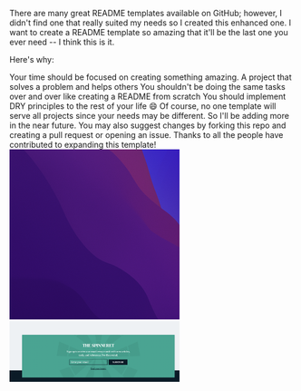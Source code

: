 There are many great README templates available on GitHub; however, I didn't find one that really suited my needs so I created this enhanced one. I want to create a README template so amazing that it'll be the last one you ever need -- I think this is it.

Here's why:

Your time should be focused on creating something amazing. A project that solves a problem and helps others
You shouldn't be doing the same tasks over and over like creating a README from scratch
You should implement DRY principles to the rest of your life 😄
Of course, no one template will serve all projects since your needs may be different. So I'll be adding more in the near future. You may also suggest changes by forking this repo and creating a pull request or opening an issue. Thanks to all the people have contributed to expanding this template!
<img src="scr3.png" alt="My cool logo" title="Myfirst image" style="display: inline-block; margin: 0 auto; max-width: 300px"/>
<img src="scr2.jpg" alt="My cool logo" title="Mysecond image" style="display: inline-block; margin: 0 auto; max-width: 300px"/>

